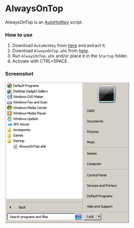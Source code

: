 # AlwaysOnTop
AlwaysOnTop is an [AutoHotKey](https://www.autohotkey.com) script.

### How to use
1. Download `AutoHotKey` from [here](https://www.autohotkey.com/download/ahk.zip) and extract it.
2. Download `AlwaysOnTop.ahk` from [here](https://github.com/daniel-barbu/AlwaysOnTop/releases/download/v1.0/AlwaysOnTop.ahk).
3. Run `AlwaysOnTop.ahk` and/or place it in the `Startup` folder.
4. Activate with CTRL+SPACE.

### Screenshot
![screenshot.png did not load correctly](/screenshot.png)
